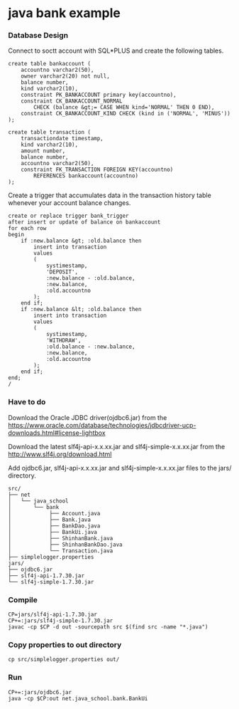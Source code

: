 # java bank example

### Database Design

Connect to soctt account with SQL*PLUS and create the following tables.

	create table bankaccount (
		accountno varchar2(50),
		owner varchar2(20) not null,
		balance number,
		kind varchar2(10),
		constraint PK_BANKACCOUNT primary key(accountno),
		constraint CK_BANKACCOUNT_NORMAL 
			CHECK (balance &gt;= CASE WHEN kind='NORMAL' THEN 0 END),
		constraint CK_BANKACCOUNT_KIND CHECK (kind in ('NORMAL', 'MINUS'))
	);  
	
	create table transaction (
	    transactiondate timestamp,
	    kind varchar2(10),
	    amount number,
	    balance number,
	    accountno varchar2(50),
	    constraint FK_TRANSACTION FOREIGN KEY(accountno)
	    	REFERENCES bankaccount(accountno)
	);


Create a trigger that accumulates data in the transaction history table whenever your account balance changes.

	create or replace trigger bank_trigger
	after insert or update of balance on bankaccount
	for each row
	begin
		if :new.balance &gt; :old.balance then
			insert into transaction 
			values 
			(
				systimestamp,
				'DEPOSIT',
				:new.balance - :old.balance,
				:new.balance,
				:old.accountno
			);
		end if;
		if :new.balance &lt; :old.balance then
			insert into transaction 
			values 
			(
				systimestamp,
				'WITHDRAW',
				:old.balance - :new.balance,
				:new.balance,
				:old.accountno
			);
		end if;
	end;
	/

### Have to do
Download the Oracle JDBC driver(ojdbc6.jar) from the 
https://www.oracle.com/database/technologies/jdbcdriver-ucp-downloads.html#license-lightbox

Download the latest slf4j-api-x.x.xx.jar and slf4j-simple-x.x.xx.jar from the
http://www.slf4j.org/download.html

Add ojdbc6.jar, slf4j-api-x.x.xx.jar and slf4j-simple-x.x.xx.jar files to the jars/ directory.

    src/
    ├── net
    │   └── java_school
    │       └── bank
    │            ├── Account.java
    │            ├── Bank.java
    │            ├── BankDao.java
    │            ├── BankUi.java
    │            ├── ShinhanBank.java
    │            ├── ShinhanBankDao.java
    │            └── Transaction.java
    ├── simplelogger.properties
    jars/
    ├── ojdbc6.jar
    ├── slf4j-api-1.7.30.jar
    └── slf4j-simple-1.7.30.jar

### Compile

    CP=jars/slf4j-api-1.7.30.jar
    CP+=:jars/slf4j-simple-1.7.30.jar
    javac -cp $CP -d out -sourcepath src $(find src -name "*.java")

### Copy properties to out directory

    cp src/simplelogger.properties out/

### Run

    CP+=:jars/ojdbc6.jar
    java -cp $CP:out net.java_school.bank.BankUi
